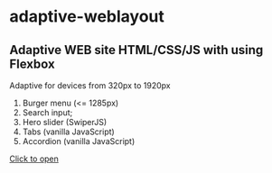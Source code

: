 # adaptive-weblayout

## Adaptive WEB site HTML/CSS/JS with using Flexbox

Adaptive for devices from 320px to 1920px

1. Burger menu (<= 1285px)
2. Search input;
3. Hero slider (SwiperJS)
4. Tabs (vanilla JavaScript)
5. Accordion (vanilla JavaScript)

[Click to open](https://sergeim63.github.io/adaptive-weblayout/)
